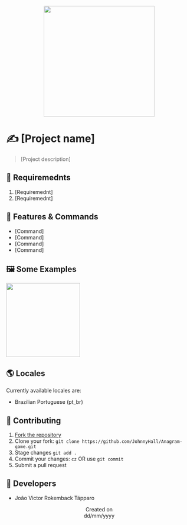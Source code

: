 <p align="center">
  <img src="https://i.imgur.com/T1xCI92.png" height='300'/>
</p>

# ✍️ [Project name]
> [Project description]

## 📜 Requiremednts
1. [Requiremednt]
2. [Requiremednt]

## 📝 Features & Commands

- [Command]
- [Command]
- [Command]
- [Command]

## 🖼️ Some Examples
  <img src="https://i.imgur.com/T1xCI92.png" height='200'/><br>
  
## 🌎 Locales
Currently available locales are:
- Brazilian Portuguese (pt_br)

## 🤝 Contributing
1. [Fork the repository](https://github.com/JohnnyHall/readme-markdown-template)
2. Clone your fork: `git clone https://github.com/JohnnyHall/Anagram-game.git`
3. Stage changes `git add .`
4. Commit your changes: `cz` OR use `git commit`
5. Submit a pull request

## 👤 Developers
 - João Victor Rokemback Tápparo

<p align="center">
  Created on <br>
  dd/mm/yyyy
</p>
